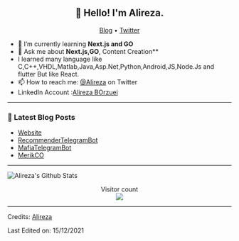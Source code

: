 <h2 align="center">👋 Hello! I'm Alireza.</h2>
<p align="center">
  <a href="https://jatinrao.dev">Blog</a> •
  <a href="https://twitter.com/iamjatinrao">Twitter</a>
</p>

- 🌱 I’m currently learning **Next.js and GO**
- 💬 Ask me about **Next.js,GO**, Content Creation**
- I learned many language like C,C++,VHDL,Matlab,Java,Asp.Net,Python,Android,JS,Node.Js and flutter But like React.
- 📫 How to reach me: [@Alireza](https://twitter.com/Alirezaborzuei) on Twitter
- LinkedIn Account :[Alireza BOrzuei](https://www.linkedin.com/in/alireza-borzuei-088119a1/)

-----

### 📝 Latest Blog Posts

<!-- BLOG-POST-LIST:START -->
- [Website](http://alirezaborzuei.unaux.com/?i=1)
- [RecommenderTelegramBot](#)
- [MafiaTelegramBot](#)
- [MerikCO](http://www.merikco.com/)
<!-- BLOG-POST-LIST:END -->

-----

<img align="center" alt="Alireza's Github Stats" src="https://github-readme-stats.vercel.app/api?username=alirezaborzuei&show_icons=true&hide_border=true" />

<p align="center"> 
  Visitor count<br>
  <img src="https://profile-counter.glitch.me/alirezaborzuei/count.svg" />
</p>

-----
Credits: [Alireza](https://github.com/alirezaborzuei)

Last Edited on: 15/12/2021
